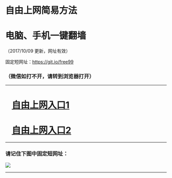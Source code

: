 ﻿# 自由上网简易方法

# 电脑、手机一键翻墙

（2017/10/09 更新，网址有效）

固定短网址：https://git.io/free99

### （微信如打不开，请转到浏览器打开）


***





# &nbsp;&nbsp; <a href="http://ft1154927640.fwq-tz-1001.info/fwqtz01.html?t=100900126920 " target="_blank">自由上网入口1</a>
# &nbsp;&nbsp; <a href="http://ft2119915346.fwq-tz-1002.info/fwqtz02.html?t=100900117156 " target="_blank">自由上网入口2</a>
***

### 请记住下图中固定短网址：

<img src="https://s3-us-west-2.amazonaws.com/fwq-1001/yjfq-20170905okok.png" /> 


***

